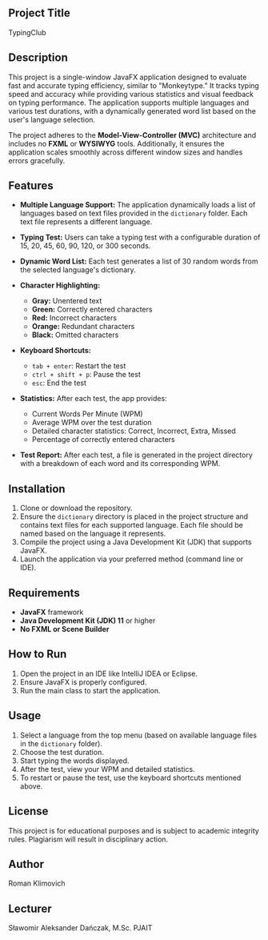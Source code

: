 ## Project Title

TypingClub

## Description

This project is a single-window JavaFX application designed to evaluate fast and accurate typing efficiency,
similar to "Monkeytype." It tracks typing speed and accuracy while providing various statistics and visual
feedback on typing performance. The application supports multiple languages and various test durations,
with a dynamically generated word list based on the user's language selection.

The project adheres to the **Model-View-Controller (MVC)** architecture and includes no **FXML** or **WYSIWYG** tools.
Additionally, it ensures the application scales smoothly across different window sizes and handles errors gracefully.

## Features

* **Multiple Language Support:** The application dynamically loads a list of languages based on text files provided in
  the
  ``dictionary`` folder. Each text file represents a different language.

* **Typing Test:** Users can take a typing test with a configurable duration of 15, 20, 45, 60, 90, 120, or 300 seconds.

* **Dynamic Word List:** Each test generates a list of 30 random words from the selected language's dictionary.

* **Character Highlighting:**
    * **Gray:** Unentered text
    * **Green:** Correctly entered characters
    * **Red:** Incorrect characters
    * **Orange:** Redundant characters
    * **Black:** Omitted characters

* **Keyboard Shortcuts:**
    * ``tab + enter``: Restart the test
    * ``ctrl + shift + p``: Pause the test
    * ``esc``: End the test
* **Statistics:** After each test, the app provides:
    * Current Words Per Minute (WPM)
    * Average WPM over the test duration
    * Detailed character statistics: Correct, Incorrect, Extra, Missed
    * Percentage of correctly entered characters
* **Test Report:** After each test, a file is generated in the project directory with a breakdown of each word and its
  corresponding WPM.

## Installation

1. Clone or download the repository.
2. Ensure the ``dictionary`` directory is placed in the project structure and contains text files for each supported
   language. Each file should be named based on the language it represents.
3. Compile the project using a Java Development Kit (JDK) that supports JavaFX.
4. Launch the application via your preferred method (command line or IDE).

## Requirements

* **JavaFX** framework
* **Java Development Kit (JDK) 11** or higher
* **No FXML or Scene Builder**

## How to Run

1. Open the project in an IDE like IntelliJ IDEA or Eclipse.
2. Ensure JavaFX is properly configured.
3. Run the main class to start the application.

## Usage

1. Select a language from the top menu (based on available language files in the ``dictionary`` folder).
2. Choose the test duration.
3. Start typing the words displayed.
4. After the test, view your WPM and detailed statistics.
5. To restart or pause the test, use the keyboard shortcuts mentioned above.

## License

This project is for educational purposes and is subject to academic integrity rules.
Plagiarism will result in disciplinary action.

## Author

Roman Klimovich

## Lecturer

Sławomir Aleksander Dańczak, M.Sc. PJAIT
